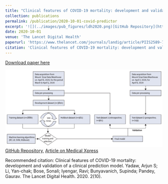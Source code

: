 ```yaml
---
title: "Clinical features of COVID-19 mortality: development and validation of a clinical prediction model"
collection: publications
permalink: /publication/2020-10-01-covid-predictor
excerpt: '![](../images/pub_figures/ldh2020.png)[GitHub Repository](https://github.com/SBCNY/Clinical-predictors-of-COVID-19-mortality), [Article on Medical Xpress](https://medicalxpress.com/news/2020-09-covid-mortality.html)'
date: 2020-10-01
venue: 'The Lancet Digital Health'
paperurl: 'https://www.thelancet.com/journals/landig/article/PIIS2589-7500(20)30217-X/fulltext'
citation: 'Clinical features of COVID-19 mortality: development and validation of a clinical prediction model. Yadaw, Arjun S; Li, Yan-chak; Bose, Sonali; Iyengar, Ravi; Bunyavanich, Supinda; Pandey, Gaurav. The Lancet Digital Health. 2020. 2(10).'
---
```


<a href='https://www.thelancet.com/journals/landig/article/PIIS2589-7500(20)30217-X/fulltext'>Download paper here</a>

![](../images/pub_figures/ldh2020.png)[GitHub Repository](https://github.com/SBCNY/Clinical-predictors-of-COVID-19-mortality), [Article on Medical Xpress](https://medicalxpress.com/news/2020-09-covid-mortality.html)

Recommended citation: Clinical features of COVID-19 mortality: development and validation of a clinical prediction model. Yadaw, Arjun S; Li, Yan-chak; Bose, Sonali; Iyengar, Ravi; Bunyavanich, Supinda; Pandey, Gaurav. The Lancet Digital Health. 2020. 2(10).